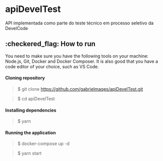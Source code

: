 # apiDevelTest
API implementada como parte do teste técnico em processo seletivo da DevelCode

<h2 id="intro">:checkered_flag: How to run</h2>
<p>
  You need to make sure you have the following tools on your machine: Node.js, Git, Docker and Docker Composer.
  It is also good that you have a code editor of your choice, such as VS Code.
</p>
<h4>Cloning repository</h4>

> $ git clone https://github.com/gabrielmaqes/apiDevelTest.git

> $ cd apiDevelTest

<h4>Installing dependencies</h4>

> $ yarn

<h4>Running the application</h4>

> $ docker-compose up -d

> $ yarn start
